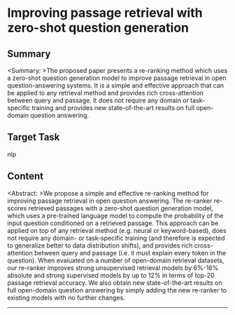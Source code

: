# Improving passage retrieval with zero-shot question generation

## Summary

<Summary: >The proposed paper presents a re-ranking method which uses a zero-shot question generation model to improve passage retrieval in open question-answering systems. It is a simple and effective approach that can be applied to any retrieval method and provides rich cross-attention between query and passage. It does not require any domain or task-specific training and provides new state-of-the-art results on full open-domain question answering.


## Target Task

nlp

## Content

<Abstract: >We propose a simple and effective re-ranking method for improving passage retrieval in open question answering. The re-ranker re-scores retrieved passages with a zero-shot question generation model, which uses a pre-trained language model to compute the probability of the input question conditioned on a retrieved passage. This approach can be applied on top of any retrieval method (e.g. neural or keyword-based), does not require any domain- or task-specific training (and therefore is expected to generalize better to data distribution shifts), and provides rich cross-attention between query and passage (i.e. it must explain every token in the question). When evaluated on a number of open-domain retrieval datasets, our re-ranker improves strong unsupervised retrieval models by 6%-18% absolute and strong supervised models by up to 12% in terms of top-20 passage retrieval accuracy. We also obtain new state-of-the-art results on full open-domain question answering by simply adding the new re-ranker to existing models with no further changes.



---

